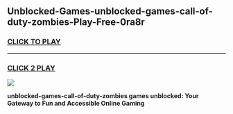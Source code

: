 
## Unblocked-Games-unblocked-games-call-of-duty-zombies-Play-Free-0ra8r
<h3>
<a href="https://premium76.site?title=unblocked-games-call-of-duty-zombies&ref=18A">CLICK TO PLAY</a></h3>
<hr>

<h3>
<a href="https://premium76.site?title=unblocked-games-call-of-duty-zombies&ref=18A">CLICK 2 PLAY</a>
  
</h3>

<a href="https://premium76.site?title=unblocked-games-call-of-duty-zombies&ref=18A"><img src="https://clearcache.store/games.png"></a>


**unblocked-games-call-of-duty-zombies games unblocked: Your Gateway to Fun and Accessible Online Gaming**
